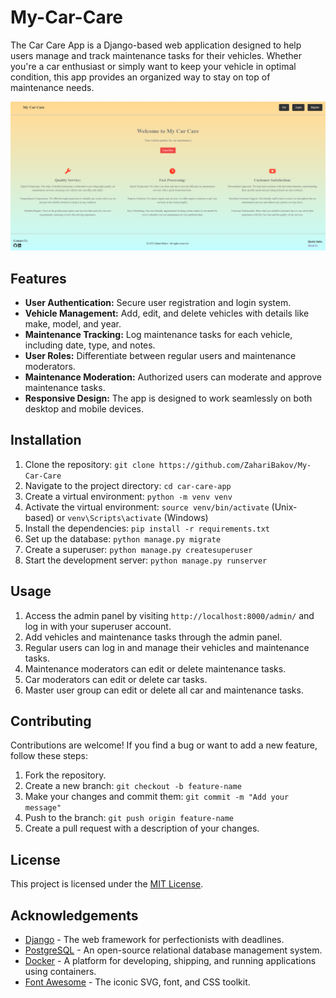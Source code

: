 # My-Car-Care

The Car Care App is a Django-based web application designed to help users manage and track maintenance tasks for their vehicles. Whether you're a car enthusiast or simply want to keep your vehicle in optimal condition, this app provides an organized way to stay on top of maintenance needs.

![Screenshot](https://github.com/ZahariBakov/My-Car-Care/blob/main/my_car_care_project/imgaes/Screenshot%202023-08-10%20154025.png)


## Features

- **User Authentication:** Secure user registration and login system.
- **Vehicle Management:** Add, edit, and delete vehicles with details like make, model, and year.
- **Maintenance Tracking:** Log maintenance tasks for each vehicle, including date, type, and notes.
- **User Roles:** Differentiate between regular users and maintenance moderators.
- **Maintenance Moderation:** Authorized users can moderate and approve maintenance tasks.
- **Responsive Design:** The app is designed to work seamlessly on both desktop and mobile devices.

## Installation

1. Clone the repository: `git clone https://github.com/ZahariBakov/My-Car-Care`
2. Navigate to the project directory: `cd car-care-app`
3. Create a virtual environment: `python -m venv venv`
4. Activate the virtual environment: `source venv/bin/activate` (Unix-based) or `venv\Scripts\activate` (Windows)
5. Install the dependencies: `pip install -r requirements.txt`
6. Set up the database: `python manage.py migrate`
7. Create a superuser: `python manage.py createsuperuser`
8. Start the development server: `python manage.py runserver`

## Usage

1. Access the admin panel by visiting `http://localhost:8000/admin/` and log in with your superuser account.
2. Add vehicles and maintenance tasks through the admin panel.
3. Regular users can log in and manage their vehicles and maintenance tasks.
4. Maintenance moderators can edit or delete maintenance tasks.
5. Car moderators can edit or delete car tasks.
6. Master user group can edit or delete all car and maintenance tasks.


## Contributing

Contributions are welcome! If you find a bug or want to add a new feature, follow these steps:

1. Fork the repository.
2. Create a new branch: `git checkout -b feature-name`
3. Make your changes and commit them: `git commit -m "Add your message"`
4. Push to the branch: `git push origin feature-name`
5. Create a pull request with a description of your changes.

## License

This project is licensed under the [MIT License](LICENSE).

## Acknowledgements

- [Django](https://www.djangoproject.com/) - The web framework for perfectionists with deadlines.
- [PostgreSQL](https://www.postgresql.org/) - An open-source relational database management system.
- [Docker](https://www.docker.com/) - A platform for developing, shipping, and running applications using containers.
- [Font Awesome](https://fontawesome.com/) - The iconic SVG, font, and CSS toolkit.

